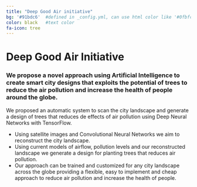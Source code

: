 ```yaml
---
title: "Deep Good Air initiative"
bg: '#91bdc6'  #defined in _config.yml, can use html color like '#0fbfcf'
color: black   #text color
fa-icon: tree
---
```



# **Deep Good Air Initiative**

### We propose a novel approach using Artificial Intelligence to create smart city designs that exploits the potential of trees to reduce the air pollution and increase the health of people around the globe.

We proposed an automatic system to scan the city landscape and generate a design of trees that reduces de effects of air pollution using Deep Neural Networks with TensorFlow.

* Using satellite images and Convolutional Neural Networks we aim to reconstruct the city landscape.
* Using current models of airflow, pollution levels and our reconstructed landscape we generate a design for planting trees that reduces air pollution.
* Our approach can be trained and customized for any city landscape across the globe providing a flexible, easy to implement and cheap approach to reduce air pollution and increase the health of people.


<!---
* Studies show that ...
* Using tensorflow to train a deep neural network model to predict pollution levels given a tree planting schema over a city.
	* First, transform satelite images in 3d reconstruction space of a city or a land.
	* Second, using data of pollution levels of certain zones train a model to predict the pollution given a tree distribution and a architectural sourounding.
	* Using papers information generate greedy optimal solutions and evaluate pollution levels.
	* Find better solutions.
--->
